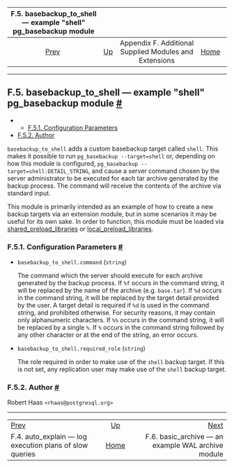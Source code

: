 <!--?xml version="1.0" encoding="UTF-8" standalone="no"?-->

|          F.5. basebackup\_to\_shell — example "shell" pg\_basebackup module          |                                                                             |                                                        |                                                       |                                                                                  |
| :----------------------------------------------------------------------------------: | :-------------------------------------------------------------------------- | :----------------------------------------------------: | ----------------------------------------------------: | -------------------------------------------------------------------------------: |
| [Prev](auto-explain.html "F.4. auto_explain — log execution plans of slow queries")  | [Up](contrib.html "Appendix F. Additional Supplied Modules and Extensions") | Appendix F. Additional Supplied Modules and Extensions | [Home](index.html "PostgreSQL 17devel Documentation") |  [Next](basic-archive.html "F.6. basic_archive — an example WAL archive module") |

***

## F.5. basebackup\_to\_shell — example "shell" pg\_basebackup module [#](#BASEBACKUP-TO-SHELL)

  * *   [F.5.1. Configuration Parameters](basebackup-to-shell.html#BASEBACKUP-TO-SHELL-CONFIGURATION-PARAMETERS)
* [F.5.2. Author](basebackup-to-shell.html#BASEBACKUP-TO-SHELL-AUTHOR)

`basebackup_to_shell` adds a custom basebackup target called `shell`. This makes it possible to run `pg_basebackup --target=shell` or, depending on how this module is configured, `pg_basebackup --target=shell:DETAIL_STRING`, and cause a server command chosen by the server administrator to be executed for each tar archive generated by the backup process. The command will receive the contents of the archive via standard input.

This module is primarily intended as an example of how to create a new backup targets via an extension module, but in some scenarios it may be useful for its own sake. In order to function, this module must be loaded via [shared\_preload\_libraries](runtime-config-client.html#GUC-SHARED-PRELOAD-LIBRARIES) or [local\_preload\_libraries](runtime-config-client.html#GUC-LOCAL-PRELOAD-LIBRARIES).

### F.5.1. Configuration Parameters [#](#BASEBACKUP-TO-SHELL-CONFIGURATION-PARAMETERS)

* `basebackup_to_shell.command` (`string`)

    The command which the server should execute for each archive generated by the backup process. If `%f` occurs in the command string, it will be replaced by the name of the archive (e.g. `base.tar`). If `%d` occurs in the command string, it will be replaced by the target detail provided by the user. A target detail is required if `%d` is used in the command string, and prohibited otherwise. For security reasons, it may contain only alphanumeric characters. If `%%` occurs in the command string, it will be replaced by a single `%`. If `%` occurs in the command string followed by any other character or at the end of the string, an error occurs.

* `basebackup_to_shell.required_role` (`string`)

    The role required in order to make use of the `shell` backup target. If this is not set, any replication user may make use of the `shell` backup target.

### F.5.2. Author [#](#BASEBACKUP-TO-SHELL-AUTHOR)

Robert Haas `<rhaas@postgresql.org>`

***

|                                                                                      |                                                                             |                                                                                  |
| :----------------------------------------------------------------------------------- | :-------------------------------------------------------------------------: | -------------------------------------------------------------------------------: |
| [Prev](auto-explain.html "F.4. auto_explain — log execution plans of slow queries")  | [Up](contrib.html "Appendix F. Additional Supplied Modules and Extensions") |  [Next](basic-archive.html "F.6. basic_archive — an example WAL archive module") |
| F.4. auto\_explain — log execution plans of slow queries                             |            [Home](index.html "PostgreSQL 17devel Documentation")            |                              F.6. basic\_archive — an example WAL archive module |
